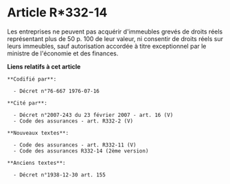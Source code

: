 # Article R*332-14

Les entreprises ne peuvent pas acquérir d'immeubles grevés de droits réels représentant plus de 50 p. 100 de leur valeur, ni
consentir de droits réels sur leurs immeubles, sauf autorisation accordée à titre exceptionnel par le ministre de l'économie
et des finances.

**Liens relatifs à cet article**

	**Codifié par**:

	  - Décret n°76-667 1976-07-16

	**Cité par**:

	  - Décret n°2007-243 du 23 février 2007 - art. 16 (V)
	  - Code des assurances - art. R332-2 (V)

	**Nouveaux textes**:

	  - Code des assurances - art. R332-11 (V)
	  - Code des assurances R332-14 (2ème version)

	**Anciens textes**:

	  - Décret n°1938-12-30 art. 155
